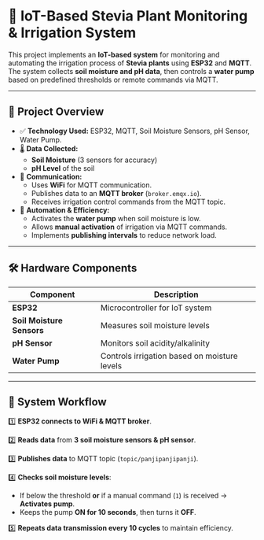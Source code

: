 # 🌱 IoT-Based Stevia Plant Monitoring & Irrigation System

This project implements an **IoT-based system** for monitoring and automating the irrigation process of **Stevia plants** using **ESP32** and **MQTT**. The system collects **soil moisture and pH data**, then controls a **water pump** based on predefined thresholds or remote commands via MQTT.

---

## 📌 Project Overview
- ✅ **Technology Used:** ESP32, MQTT, Soil Moisture Sensors, pH Sensor, Water Pump.
- 🌡 **Data Collected:**
  - **Soil Moisture** (3 sensors for accuracy)
  - **pH Level** of the soil
- 📡 **Communication:**
  - Uses **WiFi** for MQTT communication.
  - Publishes data to an **MQTT broker** (`broker.emqx.io`).
  - Receives irrigation control commands from the MQTT topic.
- 🔋 **Automation & Efficiency:**
  - Activates the **water pump** when soil moisture is low.
  - Allows **manual activation** of irrigation via MQTT commands.
  - Implements **publishing intervals** to reduce network load.

---

## 🛠️ Hardware Components
| Component               | Description                       |
|-------------------------|----------------------------------|
| **ESP32**              | Microcontroller for IoT system  |
| **Soil Moisture Sensors** | Measures soil moisture levels  |
| **pH Sensor**          | Monitors soil acidity/alkalinity |
| **Water Pump**         | Controls irrigation based on moisture levels |

---

## 🔄 System Workflow
1️⃣ **ESP32 connects to WiFi & MQTT broker**.

2️⃣ **Reads data** from **3 soil moisture sensors & pH sensor**.

3️⃣ **Publishes data** to MQTT topic (`topic/panjipanjipanji`).

4️⃣ **Checks soil moisture levels**:
   - If below the threshold **or** if a manual command (`1`) is received → **Activates pump**.
   - Keeps the pump **ON for 10 seconds**, then turns it **OFF**.

5️⃣ **Repeats data transmission every 10 cycles** to maintain efficiency.
